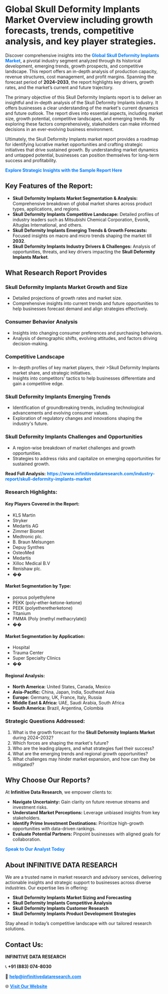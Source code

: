 <h1>Global Skull Deformity Implants Market Overview including growth forecasts, trends, competitive analysis, and key player strategies.</h1>
<p>
Discover comprehensive insights into the 
<a href="https://www.infinitivedataresearch.com/industry-report/skull-deformity-implants-market" rel="dofollow" style="color: #007BFF; text-decoration: none;"><strong>Global Skull Deformity Implants Market</strong></a>, a pivotal industry segment analyzed through its historical development, emerging trends, growth prospects, and competitive landscape. This report offers an in-depth analysis of production capacity, revenue structures, cost management, and profit margins. Spanning the forecast period of <strong>2024–2033</strong>, the report highlights key drivers, growth rates, and the market’s current and future trajectory.
</p>
<p>
The primary objective of this Skull Deformity Implants report is to deliver an insightful and in-depth analysis of the Skull Deformity Implants industry. It offers businesses a clear understanding of the market's current dynamics and future outlook. The report dives into essential aspects, including market size, growth potential, competitive landscapes, and emerging trends. By exploring these factors comprehensively, stakeholders can make informed decisions in an ever-evolving business environment.
</p>
<p>
Ultimately, the Skull Deformity Implants market report provides a roadmap for identifying lucrative market opportunities and crafting strategic initiatives that drive sustained growth. By understanding market dynamics and untapped potential, businesses can position themselves for long-term success and profitability.
</p>
<p>
<a href="https://www.infinitivedataresearch.com/request-sample/reportId=109219" style="color: #007BFF; text-decoration: none;"><strong>Explore Strategic Insights with the Sample Report Here</strong></a>
</p>

<h2>Key Features of the Report:</h2>
<ul>
<li><strong>Skull Deformity Implants Market Segmentation & Analysis:</strong> Comprehensive breakdown of global market shares across product types, applications, and regions.</li>
<li><strong>Skull Deformity Implants Competitive Landscape:</strong> Detailed profiles of industry leaders such as Mitsubishi Chemical Corporation, Evonik, Altuglas International, and others.</li>
<li><strong>Skull Deformity Implants Emerging Trends & Growth Forecasts:</strong> Focused insights on macro and micro trends shaping the market till <strong>2032</strong>.</li>
<li><strong>Skull Deformity Implants Industry Drivers & Challenges:</strong> Analysis of opportunities, threats, and key drivers impacting the <strong>Skull Deformity Implants Market</strong>.</li>
</ul>

<h2>What Research Report Provides</h2>
<h3>Skull Deformity Implants Market Growth and Size</h3>
<ul>
<li>Detailed projections of growth rates and market size.</li>
<li>Comprehensive insights into current trends and future opportunities to help businesses forecast demand and align strategies effectively.</li>
</ul>

<h3>Consumer Behavior Analysis</h3>
<ul>
<li>Insights into changing consumer preferences and purchasing behaviors.</li>
<li>Analysis of demographic shifts, evolving attitudes, and factors driving decision-making.</li>
</ul>

<h3>Competitive Landscape</h3>
<ul>
<li>In-depth profiles of key market players, their >Skull Deformity Implants market share, and strategic initiatives.</li>
<li>Insights into competitors' tactics to help businesses differentiate and gain a competitive edge.</li>
</ul>

<h3>Skull Deformity Implants Emerging Trends</h3>
<ul>
<li>Identification of groundbreaking trends, including technological advancements and evolving consumer values.</li>
<li>Exploration of regulatory changes and innovations shaping the industry's future.</li>
</ul>

<h3>Skull Deformity Implants Challenges and Opportunities</h3>
<ul>
<li>A region-wise breakdown of market challenges and growth opportunities.</li>
<li>Strategies to address risks and capitalize on emerging opportunities for sustained growth.</li>
</ul>
<p><strong>Read Full Analysis:</strong> <a href="https://www.infinitivedataresearch.com/industry-report/skull-deformity-implants-market" rel="dofollow" style="color: #007BFF; text-decoration: none;"><strong>https://www.infinitivedataresearch.com/industry-report/skull-deformity-implants-market</strong></a></p>
<h3>Research Highlights:</h3>
<h4>Key Players Covered in the Report:</h4>
<ul><li>KLS Martin</li><li>Stryker</li><li>Medartis AG</li><li>Zimmer Biomet</li><li>Medtronic plc.</li><li>B. Braun Melsungen</li><li>Depuy Synthes</li><li>OsteoMed</li><li>Medartis</li><li>Xilloc Medical B.V</li><li>Renishaw plc.</li><li>��</li></ul>
<h4>Market Segmentation by Type:</h4>
<ul><li>porous polyethylene</li><li>PEKK (poly-ether-ketone-ketone)</li><li>PEEK (polyetheretherketone)</li><li>Titanium</li><li>PMMA (Poly (methyl methacrylate))</li><li>��</li></ul>
<h4>Market Segmentation by Application:</h4>
<ul><li>Hospital</li><li>Trauma Center</li><li>Super Specialty Clinics</li><li>��</li></ul>

<h4>Regional Analysis:</h4>
<ul>
<li><strong>North America:</strong> United States, Canada, Mexico</li>
<li><strong>Asia-Pacific:</strong> China, Japan, India, Southeast Asia</li>
<li><strong>Europe:</strong> Germany, UK, France, Italy, Russia</li>
<li><strong>Middle East & Africa:</strong> UAE, Saudi Arabia, South Africa</li>
<li><strong>South America:</strong> Brazil, Argentina, Colombia</li>
</ul>

<h3>Strategic Questions Addressed:</h3>
<ol>
<li>What is the growth forecast for the <strong>Skull Deformity Implants Market</strong> during 2024–2032?</li>
<li>Which forces are shaping the market's future?</li>
<li>Who are the leading players, and what strategies fuel their success?</li>
<li>What are the emerging trends and regional growth opportunities?</li>
<li>What challenges may hinder market expansion, and how can they be mitigated?</li>
</ol>

<h2>Why Choose Our Reports?</h2>
<p>At <strong>Infinitive Data Research</strong>, we empower clients to:</p>
<ul>
<li><strong>Navigate Uncertainty:</strong> Gain clarity on future revenue streams and investment risks.</li>
<li><strong>Understand Market Perceptions:</strong> Leverage unbiased insights from key stakeholders.</li>
<li><strong>Identify Prime Investment Destinations:</strong> Prioritize high-growth opportunities with data-driven rankings.</li>
<li><strong>Evaluate Potential Partners:</strong> Pinpoint businesses with aligned goals for collaboration.</li>
</ul>
<p><a href="https://www.infinitivedataresearch.com/industry-report/skull-deformity-implants-market" rel="dofollow" style="color: #007BFF; text-decoration: none;"><strong>Speak to Our Analyst Today</strong></a></p>

<h2>About INFINITIVE DATA RESEARCH</h2>
<p>We are a trusted name in market research and advisory services, delivering actionable insights and strategic support to businesses across diverse industries. Our expertise lies in offering:</p>
<ul>
<li><strong>Skull Deformity Implants Market Sizing and Forecasting</strong></li>
<li><strong>Skull Deformity Implants Competitive Analysis</strong></li>
<li><strong>Skull Deformity Implants Customer Research</strong></li>
<li><strong>Skull Deformity Implants Product Development Strategies</strong></li>
</ul>
<p>Stay ahead in today’s competitive landscape with our tailored research solutions.</p>

<h2>Contact Us:</h2>
<p><strong>INFINITIVE DATA RESEARCH</strong></p>
<p>📞 <strong>+91 (883) 074-8030</strong></p>
<p>📧 <strong><a href="mailto:help@infinitivedataresearch.com" style="color: #007BFF;">help@infinitivedataresearch.com</a></strong></p>
<p>🌐 <strong><a href="https://www.infinitivedataresearch.com" rel="dofollow" style="color: #007BFF;">Visit Our Website</a></strong></p>